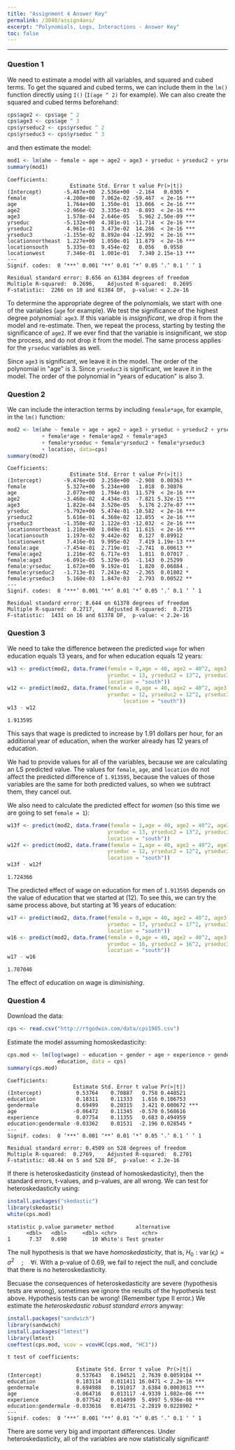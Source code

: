 ```yaml
---
title: "Assignment 4 Answer Key"
permalink: /3040/assign4ans/
excerpt: "Polynomials, Logs, Interactions - Answer Key"
toc: false
---
```


------------------------------------------------------------------------

### Question 1

We need to estimate a model with all variables, and squared and cubed terms. To get the squared and cubed terms, we can include them in the `lm()` function directly using `I()` (`I(age ^ 2)` for example). We can also create the squared and cubed terms beforehand:

```r
cps$age2 <- cps$age ^ 2
cps$age3 <- cps$age ^ 3
cps$yrseduc2 <- cps$yrseduc ^ 2
cps$yrseduc3 <- cps$yrseduc ^ 3
```

and then estimate the model:

```r
mod1 <- lm(ahe ~ female + age + age2 + age3 + yrseduc + yrseduc2 + yrseduc3 + location, data=cps)
summary(mod1)
```

```
Coefficients:
                    Estimate Std. Error t value Pr(>|t|)    
(Intercept)       -5.487e+00  2.536e+00  -2.164   0.0305 *  
female            -4.200e+00  7.062e-02 -59.467  < 2e-16 ***
age                1.764e+00  1.350e-01  13.066  < 2e-16 ***
age2              -2.966e-02  3.335e-03  -8.893  < 2e-16 ***
age3               1.578e-04  2.646e-05   5.962 2.50e-09 ***
yrseduc           -5.132e+00  4.381e-01 -11.714  < 2e-16 ***
yrseduc2           4.961e-01  3.473e-02  14.286  < 2e-16 ***
yrseduc3          -1.155e-02  8.892e-04 -12.992  < 2e-16 ***
locationnortheast  1.227e+00  1.050e-01  11.679  < 2e-16 ***
locationsouth      5.335e-03  9.454e-02   0.056   0.9550    
locationwest       7.346e-01  1.001e-01   7.340 2.15e-13 ***
---
Signif. codes:  0 ‘***’ 0.001 ‘**’ 0.01 ‘*’ 0.05 ‘.’ 0.1 ‘ ’ 1

Residual standard error: 8.656 on 61384 degrees of freedom
Multiple R-squared:  0.2696,	Adjusted R-squared:  0.2695 
F-statistic:  2266 on 10 and 61384 DF,  p-value: < 2.2e-16
```

To determine the appropriate degree of the polynomials, we start with one of the variables (`age` for example). We test the significance of the highest degree polynomial: `age3`. If this variable is _insignificant_, we drop it from the model and re-estimate. Then, we repeat the process, starting by testing the significance of `age2`. If we ever find that the variable is insignificant, we stop the process, and do not drop it from the model. The same process applies for the `yrseduc` variables as well.

Since `age3` is significant, we leave it in the model. The order of the polynomial in "age" is 3. Since `yrseduc3` is significant, we leave it in the model. The order of the polynomial in "years of education" is also 3.

### Question 2

We can include the interaction terms by including `female*age`, for example, in the `lm()` function:

```r
mod2 <- lm(ahe ~ female + age + age2 + age3 + yrseduc + yrseduc2 + yrseduc3 
           + female*age + female*age2 + female*age3 
           + female*yrseduc + female*yrseduc2 + female*yrseduc3 
           + location, data=cps)
summary(mod2)
```

```
Coefficients:
                    Estimate Std. Error t value Pr(>|t|)    
(Intercept)       -9.476e+00  3.258e+00  -2.908  0.00363 ** 
female             5.327e+00  5.234e+00   1.018  0.30876    
age                2.077e+00  1.794e-01  11.579  < 2e-16 ***
age2              -3.468e-02  4.434e-03  -7.821 5.32e-15 ***
age3               1.822e-04  3.520e-05   5.176 2.27e-07 ***
yrseduc           -5.792e+00  5.474e-01 -10.582  < 2e-16 ***
yrseduc2           5.616e-01  4.368e-02  12.855  < 2e-16 ***
yrseduc3          -1.350e-02  1.122e-03 -12.032  < 2e-16 ***
locationnortheast  1.218e+00  1.049e-01  11.615  < 2e-16 ***
locationsouth      1.197e-02  9.442e-02   0.127  0.89912    
locationwest       7.416e-01  9.995e-02   7.419 1.19e-13 ***
female:age        -7.454e-01  2.719e-01  -2.741  0.00613 ** 
female:age2        1.216e-02  6.717e-03   1.811  0.07017 .  
female:age3       -6.091e-05  5.329e-05  -1.143  0.25299    
female:yrseduc     1.672e+00  9.192e-01   1.820  0.06884 .  
female:yrseduc2   -1.713e-01  7.241e-02  -2.365  0.01802 *  
female:yrseduc3    5.160e-03  1.847e-03   2.793  0.00522 ** 
---
Signif. codes:  0 ‘***’ 0.001 ‘**’ 0.01 ‘*’ 0.05 ‘.’ 0.1 ‘ ’ 1

Residual standard error: 8.644 on 61378 degrees of freedom
Multiple R-squared:  0.2717,	Adjusted R-squared:  0.2715 
F-statistic:  1431 on 16 and 61378 DF,  p-value: < 2.2e-16
```

### Question 3

We need to take the difference between the predicted `wage` for when education equals 13 years, and for when education equals 12 years:

```r
w13 <- predict(mod2, data.frame(female = 0,age = 40, age2 = 40^2, age3 = 40^3, 
                                yrseduc = 13, yrseduc2 = 13^2, yrseduc3 = 13^3,
                                location = "south"))
w12 <- predict(mod2, data.frame(female = 0,age = 40, age2 = 40^2, age3 = 40^3,
                                yrseduc = 12, yrseduc2 = 12^2, yrseduc3 = 12^3, 
                                     location = "south"))
w13 - w12
```

```
1.913595
```

This says that wage is predicted to increase by 1.91 dollars per hour, for an additional year of education, when the worker already has 12 years of education.

We had to provide values for all of the variables, because we are calculating an LS predicted value. The values for `female`, `age`, and `location` do not affect the predicted difference of `1.913595`, because the values of those variables are the same for both predicted values, so when we subtract them, they cancel out.

We also need to calculate the predicted effect for _women_ (so this time we are going to set `female = 1`):

```r
w13f <- predict(mod2, data.frame(female = 1,age = 40, age2 = 40^2, age3 = 40^3, 
                                yrseduc = 13, yrseduc2 = 13^2, yrseduc3 = 13^3,
                                location = "south"))
w12f <- predict(mod2, data.frame(female = 1,age = 40, age2 = 40^2, age3 = 40^3,
                                yrseduc = 12, yrseduc2 = 12^2, yrseduc3 = 12^3, 
                                location = "south"))
w13f - w12f
```

```
1.724366
```

The predicted effect of wage on education for men of `1.913595` depends on the value of education that we started at (12). To see this, we can try the same process above, but starting at 16 years of education:

```r
w17 <- predict(mod2, data.frame(female = 0,age = 40, age2 = 40^2, age3 = 40^3, 
                                yrseduc = 17, yrseduc2 = 17^2, yrseduc3 = 17^3,
                                location = "south"))
w16 <- predict(mod2, data.frame(female = 0,age = 40, age2 = 40^2, age3 = 40^3,
                                yrseduc = 16, yrseduc2 = 16^2, yrseduc3 = 16^3, 
                                location = "south"))
w17 - w16
```

```
1.707046
```
The effect of education on wage is _diminishing_.

### Question 4

Download the data:

```r
cps <- read.csv("http://rtgodwin.com/data/cps1985.csv")
```

Estimate the model assuming homoskedasticity:

```r
cps.mod <- lm(log(wage) ~ education + gender + age + experience + gender *
                education, data = cps)
summary(cps.mod)
```

```
Coefficients:
                     Estimate Std. Error t value Pr(>|t|)    
(Intercept)           0.53764    0.70887   0.758 0.448521    
education             0.18311    0.11333   1.616 0.106753    
gendermale            0.69499    0.20315   3.421 0.000672 ***
age                  -0.06472    0.11345  -0.570 0.568616    
experience            0.07754    0.11355   0.683 0.494959    
education:gendermale -0.03362    0.01531  -2.196 0.028545 *  
---
Signif. codes:  0 ‘***’ 0.001 ‘**’ 0.01 ‘*’ 0.05 ‘.’ 0.1 ‘ ’ 1

Residual standard error: 0.4509 on 528 degrees of freedom
Multiple R-squared:  0.2769,	Adjusted R-squared:  0.2701 
F-statistic: 40.44 on 5 and 528 DF,  p-value: < 2.2e-16
```

If there is heteroskedasticity (instead of homoskedasticity), then the standard errors, t-values, and p-values, are all wrong. We can test for heteroskedasticity using:

```r
install.packages("skedastic")
library(skedastic)
white(cps.mod)
```

```
statistic p.value parameter method       alternative
      <dbl>   <dbl>     <dbl> <chr>        <chr>      
1      7.37   0.690        10 White's Test greater    
```

The null hypothesis is that we have _homoskedasticity_, that is, $H_0:\operatorname{var}(\epsilon_i) = \sigma^2 \quad ; \quad \forall i$. With a p-value of 0.69, we fail to reject the null, and conclude that there is no heteroskedasticity.

Becuase the consequences of heteroskedasticity are severe (hypothesis tests are wrong), sometimes we ignore the results of the hypothesis test above. Hypothesis tests can be wrong! (Remember type II error.) We estimate the _heteroskedastic robust standard errors_ anyway:

```r
install.packages("sandwich")
library(sandwich)
install.packages("lmtest")
library(lmtest)
coeftest(cps.mod, vcov = vcovHC(cps.mod, "HC1"))
```

```
t test of coefficients:

                      Estimate Std. Error t value  Pr(>|t|)    
(Intercept)           0.537643   0.194521  2.7639 0.0059104 ** 
education             0.183114   0.011411 16.0471 < 2.2e-16 ***
gendermale            0.694988   0.191017  3.6384 0.0003013 ***
age                  -0.064716   0.013117 -4.9339 1.082e-06 ***
experience            0.077542   0.014099  5.4997 5.936e-08 ***
education:gendermale -0.033616   0.014731 -2.2819 0.0228902 *  
---
Signif. codes:  0 ‘***’ 0.001 ‘**’ 0.01 ‘*’ 0.05 ‘.’ 0.1 ‘ ’ 1
```

There are some very big and important differences. Under heteroskedasticity, all of the variables are now statistically significant!

